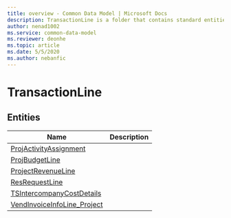 ```yaml
---
title: overview - Common Data Model | Microsoft Docs
description: TransactionLine is a folder that contains standard entities related to the Common Data Model.
author: nenad1002
ms.service: common-data-model
ms.reviewer: deonhe
ms.topic: article
ms.date: 5/5/2020
ms.author: nebanfic
---
```


# TransactionLine


## Entities

|Name|Description|
|---|---|
|[ProjActivityAssignment](ProjActivityAssignment.md)||
|[ProjBudgetLine](ProjBudgetLine.md)||
|[ProjectRevenueLine](ProjectRevenueLine.md)||
|[ResRequestLine](ResRequestLine.md)||
|[TSIntercompanyCostDetails](TSIntercompanyCostDetails.md)||
|[VendInvoiceInfoLine_Project](VendInvoiceInfoLine_Project.md)||

